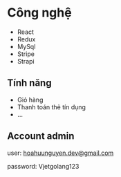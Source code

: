 # Công nghệ

* React
* Redux
* MySql
* Stripe
* Strapi

## Tính năng

* Giỏ hàng
* Thanh toán thẻ tín dụng
* ...

## Account admin
user: hoahuunguyen.dev@gmail.com

password: Vjetgolang123